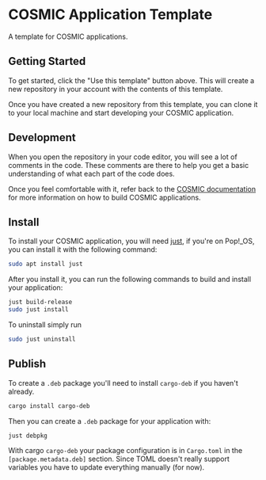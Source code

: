 # COSMIC Application Template

A template for COSMIC applications.

## Getting Started

To get started, click the "Use this template" button above. This will create a new repository in your account with the contents of this template.

Once you have created a new repository from this template, you can clone it to your local machine and start developing your COSMIC application.

## Development

When you open the repository in your code editor, you will see a lot of comments in the code. These comments are there to help you get a basic understanding of what each part of the code does.

Once you feel comfortable with it, refer back to the [COSMIC documentation](https://pop-os.github.io/libcosmic/cosmic/) for more information on how to build COSMIC applications.

## Install

To install your COSMIC application, you will need [just](https://github.com/casey/just), if you're on Pop!\_OS, you can install it with the following command:

```sh
sudo apt install just
```

After you install it, you can run the following commands to build and install your application:

```sh
just build-release
sudo just install
```

To uninstall simply run

```sh
sudo just uninstall
```

## Publish

To create a `.deb` package you'll need to install `cargo-deb` if you haven't already.
```sh
cargo install cargo-deb
```

Then you can create a `.deb` package for your application with:
```sh
just debpkg
```

With cargo `cargo-deb` your package configuration is in `Cargo.toml` in the `[package.metadata.deb]` section.
Since TOML doesn't really support variables you have to update everything manually (for now).
